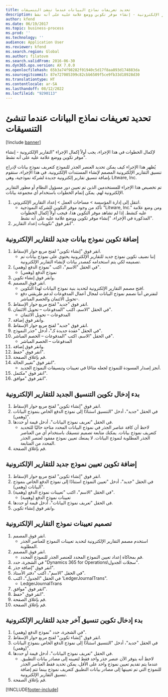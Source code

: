 ```yaml
---
title: تحديد تعريفات نماذج البيانات عندما تنشئ التنسيقات
description: لإكمال الخطوات في هذا الإجراء، يجب أولاً إكمال الإجراء "التقارير الإلكترونية - إنشاء موفر تكوين ووضع علامة عليه على أنه نشط‬".
author: kfend
ms.date: 06/19/2017
ms.topic: business-process
ms.prod: ''
ms.technology: ''
audience: Application User
ms.reviewer: kfend
ms.search.region: Global
ms.author: filatovm
ms.search.validFrom: 2016-06-30
ms.dyn365.ops.version: AX 7.0.0
ms.openlocfilehash: 65b3a74f98282f01940c5d17f8aa893d174883da
ms.sourcegitcommit: 87e727005399c82cbb6509f5ce9fb33d18928d30
ms.translationtype: HT
ms.contentlocale: ar-SA
ms.lasthandoff: 08/12/2022
ms.locfileid: "9290113"
---
```

# <a name="select-data-model-definitions-when-you-create-formats"></a>تحديد تعريفات نماذج البيانات عندما تنشئ التنسيقات

[!include [banner](../../includes/banner.md)]

لإكمال الخطوات في هذا الإجراء، يجب أولاً إكمال الإجراء "التقارير الإلكترونية - إنشاء موفر تكوين ووضع علامة عليه على أنه نشط‬". 

يُظهر هذا الإجراء كيف يمكن تحديد العنصر الجذر للنموذج كتعريف نموذج بيانات لإدراج تنسيق التقارير الإلكترونية المصمم لإنشاء المستندات الإلكترونية. في هذا الإجراء، ستقوم بإضافة تنسيق تقارير إلكترونية جديدة لشركة نموذجية، وهي Litware, Inc. 

تم تخصيص هذا الإجراء للمستخدمين الذين تم تعيين دور مسؤول النظام أو مطور التقارير الإلكترونية لهم. يمكن إتمام الخطوات باستخدام أي مجموعة بيانات.

1. انتقل إلى إدارة المؤسسة > مساحات العمل‬ > إعداد التقارير الإلكتروني‬.
    * تأكد من وجود موفر التكوين للشركة النموذجية "Litware, Inc." ومن وضع علامة عليه كنشط. إذا لم تشاهد موفر التكوين هذا، فيجب أولاً إكمال الخطوات المذكورة في الإجراء، "إنشاء موفر تكوين ووضع علامة عليه على أنه نشط‬".  
2. انقر فوق "تكوينات إعداد التقارير‬".

## <a name="add-a-new-er-data-model-configuration"></a>إضافة تكوين نموذج بيانات جديد للتقارير الإلكترونية
1. انقر فوق "إنشاء تكوين" لفتح مربع حوار الإسقاط‬.
    * إننا نضيف تكوين نموذج جديد للتقارير الإلكترونية يحتوي على نموذج بيانات تم تصميمه لكي يتم استخدامه كمصدر بيانات لإنشاء التقارير الإلكترونية.  
2. في الحقل "الاسم"، اكتب "نموذج الدفع (وهمي)".
    * نموذج الدفع (وهمي)  
3. وانقر فوق إنشاء تكوين.
4. انقر فوق المصمم.
    * افتح مصمم التقارير الإلكترونية لتحديد بنية نموذج البيانات لهذا التكوين.  
    * لنفترض أننا نصمم نموذج البيانات لمجال أعمال المدفوعات لدعم طريقتي دفع -تحويل الائتمان والخصم المباشر.  
5. انقر فوق "جديد" لفتح مربع حوار الإسقاط‬.
6. في الحقل "الاسم، اكتب "المدفوعات – تحويل الائتمان‬".
    * المدفوعات – تحويل الائتمان  
7. وانقر فوق إضافة.
8. انقر فوق "جديد" لفتح مربع حوار الإسقاط‬.
9. في الحقل "عقدة جديدة كـ‬"، أدخل "جذر النموذج‬".
10. في الحقل "الاسم، اكتب "المدفوعات – الخصم المباشر‬".
    * المدفوعات – الخصم المباشر  
11. وانقر فوق إضافة.
12. انقر فوق "حفظ".
13. قم بإغلاق الصفحة.
14. انقر فوق "تغيير الحالة".
    * أنجز إصدار المسودة للنموذج لجعله متاحًا في تعيينات وتنسيقات النموذج الجديد.  
15. انقر فوق "مكتمل".
16. انقر فوق "موافق".

## <a name="start-to-enter-a-new-er-format-configuration"></a>بدء إدخال تكوين التنسيق الجديد للتقارير الإلكترونية
1. انقر فوق "إنشاء تكوين" لفتح مربع حوار الإسقاط‬.
2. في الحقل "جديد"، أدخل "التنسيق استنادًا إلى نموذج الدفع الخاص بنموذج البيانات (وهمي)".
3. في الحقل "تعريف نموذج البيانات"، أدخل قيمة أو حددها.
    * لاحظ أن كافة عناصر الجذر في نموذج البيانات المحدد متاحة حاليًا للتحديد كتعريف نموذج بيانات. يمكنك متابعة تصميم تنسيقك باستخدام أي من العناصر الجذر المطلوبة لنموذج البيانات. لا يمنعك تعيين نموذج مفقود لعنصر الجذر المحدد من المتابعة.  
4. قم بإغلاق الصفحة.

## <a name="add-a-new-er-model-mapping-configuration"></a>إضافة تكوين تعيين نموذج جديد للتقارير الإلكترونية
1. انقر فوق "إنشاء تكوين" لفتح مربع حوار الإسقاط‬.
2. في الحقل "جديد"، أدخل "تعيين النموذج استنادًا إلى نموذج الدفع الخاص بنموذج البيانات (وهمي)".
3. في الحقل "الاسم"، اكتب "تعيينات نموذج الدفع (وهمية)‬".
    * تعيينات نموذج الدفع (وهمية)  
4. في الحقل "تعريف نموذج البيانات"، أدخل قيمة أو حددها.
5. وانقر فوق إنشاء تكوين.

## <a name="design-er-model-mappings"></a>تصميم تعيينات نموذج التقارير الإلكترونية
1. انقر فوق المصمم.
    * استخدم مصمم التقارير الإلكترونية لتحديد تعيينات النموذج للعناصر الجذر المطلوبة.  
2. انقر فوق المصمم.
    * قم بمحاكاة إعداد تعيين النموذج المحدد للعنصر الجذر للنموذج المحدد.  
3. في الشجرة، حدد "Dynamics 365 for Operations\سجلات الجدول".
4. انقر فوق "إضافة جذر".
5. في الحقل "الاسم"، اكتب "دفتر الأستاذ".
6. في الحقل "الجدول"، اكتب 'LedgerJournalTrans".
    * LedgerJournalTrans  
7. انقر فوق "موافق".
8. انقر فوق "حفظ".
9. قم بإغلاق الصفحة.
10. قم بإغلاق الصفحة.

## <a name="start-to-enter-another-new-er-format-configuration"></a>بدء إدخال تكوين تنسيق آخر جديد للتقارير الإلكترونية
1. في الشجرة، حدد "نموذج الدفع (وهمي)‬".
2. انقر فوق "إنشاء تكوين" لفتح مربع حوار الإسقاط‬.
3. في الحقل "جديد"، أدخل "التنسيق استنادًا إلى نموذج الدفع الخاص بنموذج البيانات (وهمي)".
4. في الحقل "تعريف نموذج البيانات"، أدخل قيمة أو حددها.
    * لاحظ أنه يتوفر الآن عنصر جذر واحد فقط لتعيينه إلى مصادر بيانات التطبيق. عندما يتم تقديم تعيين نموذج واحد على الأقل، يمكن تحديد فقط العناصر الجذر للنموذج التي تم تعيينها إلى مصادر بيانات التطبيق كتعريف نموذج بينما تتم إضافة تنسيق التقارير الإلكترونية.   
5. قم بإغلاق الصفحة.



[!INCLUDE[footer-include](../../../../includes/footer-banner.md)]
